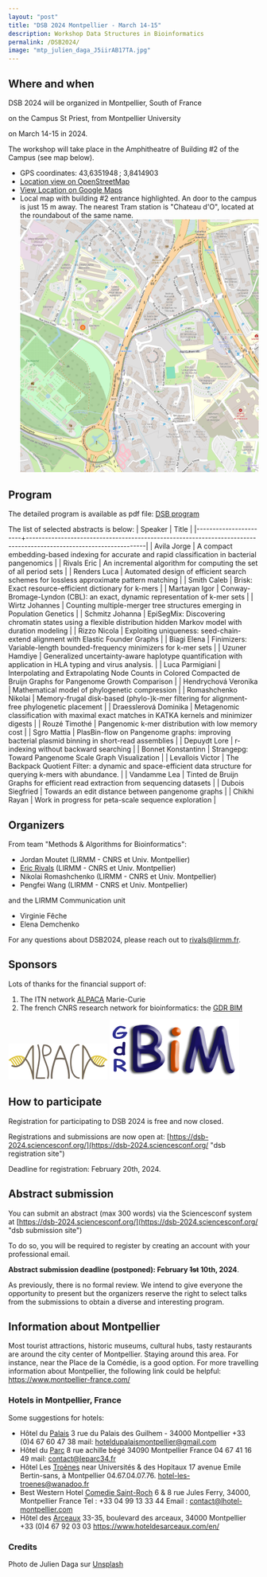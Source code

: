 ```yaml
---
layout: "post"
title: "DSB 2024 Montpellier - March 14-15"
description: Workshop Data Structures in Bioinformatics
permalink: /DSB2024/
image: "mtp_julien_daga_J5iirAB17TA.jpg"
---
```


## Where and when

DSB 2024 will be organized in Montpellier, South of France

on the Campus St Priest, from Montpellier University

on March 14-15 in 2024.

The workshop  will take place in the Amphitheatre of Building #2 of the Campus (see map below).

- GPS coordinates: 43,6351948 ; 3,8414903
- [Location view on OpenStreetMap](https://www.openstreetmap.org/#map=18/43.6351948/3.8414903 "Workshop Venue Location")
- [View Location on Google Maps](https://maps.app.goo.gl/96Sb9vwir7RE9uih6 "Workshop Venue Location")
- Local map with building #2 entrance highlighted. An door to the campus is just 15 m away.
  The nearest Tram station is "Chateau d'O", located at the roundabout of the same name.
  ![Local map](./stpriest_map_bat2.png) 

## Program

The detailed program is available as pdf file: [DSB program](./dsb_2024_detailed_prog.pdf "DSB 2024 program")

The list of selected abstracts is below:
| Speaker               | Title                                                                                                             |
|-----------------------+-------------------------------------------------------------------------------------------------------------------|
| Avila Jorge           | A compact embedding-based indexing for accurate and rapid classification in bacterial pangenomics                 |
| Rivals Eric           | An incremental algorithm for computing the set of all period sets                                                 |
| Renders Luca          | Automated design of efficient search schemes for lossless approximate pattern matching                            |
| Smith Caleb           | Brisk: Exact resource-efficient dictionary for k-mers                                                             |
| Martayan Igor         | Conway-Bromage-Lyndon (CBL): an exact, dynamic representation of k-mer sets                                       |
| Wirtz Johannes        | Counting multiple-merger tree structures emerging in Population Genetics                                          |
| Schmitz Johanna       | EpiSegMix: Discovering chromatin states using a flexible distribution hidden Markov model with duration modeling  |
| Rizzo Nicola          | Exploiting uniqueness: seed-chain-extend alignment with Elastic Founder Graphs                                    |
| Biagi Elena           | Finimizers: Variable-length bounded-frequency minimizers for k-mer sets                                           |
| Uzuner Hamdiye        | Generalized uncertainty-aware haplotype quantification with application in HLA typing and virus analysis.         |
| Luca Parmigiani       | Interpolating and Extrapolating Node Counts in Colored Compacted de Bruijn Graphs for Pangenome Growth Comparison |
| Hendrychová Veronika  | Mathematical model of phylogenetic compression                                                                    |
| Romashchenko Nikolai  | Memory-frugal disk-based (phylo-)k-mer filtering for alignment-free phylogenetic placement                        |
| Draesslerová Dominika | Metagenomic classification with maximal exact matches in KATKA kernels and minimizer digests                      |
| Rouzé Timothé         | Pangenomic k-mer distribution with low memory cost                                                                |
| Sgro Mattia           | PlasBin-flow on Pangenome graphs: improving bacterial plasmid binning in short-read assemblies                    |
| Depuydt Lore          | r-indexing without backward searching                                                                             |
| Bonnet Konstantinn    | Strangepg: Toward Pangenome Scale Graph Visualization                                                             |
| Levallois Victor      | The Backpack Quotient Filter: a dynamic and space-efficient data structure for querying k-mers with abundance.    |
| Vandamme Lea          | Tinted de Bruijn Graphs for efficient read extraction from sequencing datasets                                    |
| Dubois Siegfried      | Towards an edit distance between pangenome graphs                                                                 |
| Chikhi Rayan          | Work in progress for peta-scale sequence exploration                                                              |


## Organizers
From team "Methods & Algorithms for Bioinformatics":
- Jordan Moutet (LIRMM - CNRS et Univ. Montpellier)
- [Eric Rivals](https://www.lirmm.fr/~rivals/)  (LIRMM - CNRS et Univ. Montpellier)
- Nikolai Romashchenko (LIRMM - CNRS et Univ. Montpellier)
- Pengfei Wang (LIRMM - CNRS et Univ. Montpellier)

and the LIRMM Communication unit
- Virginie Fêche 
- Elena Demchenko

For any questions about DSB2024, please reach out to [rivals@lirmm.fr](mailto:rivals@lirmm.fr).

## Sponsors

Lots of thanks for the financial support of:

1. The ITN network [ALPACA](https://alpaca-itn.eu/ "ALPACA webpage") Marie-Curie
2. The french CNRS research network for bioinformatics: the [GDR BIM](https://www.gdr-bim.cnrs.fr/ "GDR BIM wepbage")

  ![ALPACA logo](./alpaca-logo-m.png)      ![GDR BIM logo](./gdrbim-logo.png)

## How to participate

Registration for participating to DSB 2024 is free and now closed.

Registrations and submissions are now open at: [https://dsb-2024.sciencesconf.org/](https://dsb-2024.sciencesconf.org/ "dsb registration site")

Deadline for registration: February 20th, 2024.

## Abstract submission

You can submit an abstract (max 300 words) via the Sciencesconf system at
 [https://dsb-2024.sciencesconf.org/](https://dsb-2024.sciencesconf.org/ "dsb submission site")

To do so, you will be required to register by creating an account with your professional email.

 **Abstract submission deadline (postponed): February ~~1st~~ 10th, 2024**.

As previously, there is no formal review. We intend to give everyone the opportunity to present but the organizers reserve the right to select talks from the submissions to obtain a diverse and interesting program.

## Information about Montpellier

Most tourist attractions, historic museums, cultural hubs, tasty restaurants are around the city center of Montpellier. Staying around this area. For instance, near the Place de la Comédie, is a good option.  For more travelling information about Montpellier, the following link could be helpful: <https://www.montpellier-france.com/>


### Hotels in Montpellier, France
Some  suggestions for hotels:

-  Hôtel du [Palais](https://www.hoteldupalais-montpellier.fr/)
   3 rue du Palais des Guilhem - 34000 Montpellier
   +33 (0)4 67 60 47 38
   mail: hoteldupalaismontpellier@gmail.com
-  Hôtel du [Parc](https://www.hotelduparc-montpellier.com/)
   8 rue achille bégé 34090 Montpellier France
   04 67 41 16 49
   mail: contact@leparc34.fr
-  Hôtel Les [Troènes](https://www.hotel-les-troenes.fr/)
   near Universités & des Hopitaux
   17 avenue Emile Bertin-sans, à Montpellier
   04.67.04.07.76.
   hotel-les-troenes@wanadoo.fr
-  Best Western Hotel [Comedie Saint-Roch](https://www.bestwestern.fr/fr/hotel-Montpellier-Best-Western-Plus-Hotel-Comedie-Saint-Roch-93831)
   6 & 8 rue Jules Ferry, 34000, Montpellier France 
   Tel : +33 04 99 13 33 44
   Email : contact@lhotel-montpellier.com
-  Hôtel des [Arceaux](https://www.hoteldesarceaux.com/en/)
   33-35, boulevard des arceaux, 34000 Montpellier
   +33 (0)4 67 92 03 03
   <https://www.hoteldesarceaux.com/en/>


### Credits
Photo de Julien Daga sur [Unsplash](https://unsplash.com/fr/photos/un-groupe-de-personnes-debout-au-sommet-dun-escalier-J5iirAB17TA?utm_content=creditCopyText&utm_medium=referral&utm_source=unsplash)

